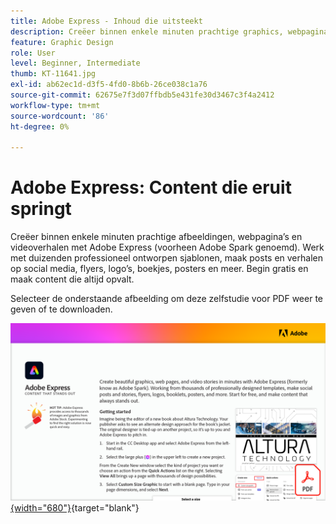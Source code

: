 ```yaml
---
title: Adobe Express - Inhoud die uitsteekt
description: Creëer binnen enkele minuten prachtige graphics, webpagina’s en videoverhalen met Adobe Express
feature: Graphic Design
role: User
level: Beginner, Intermediate
thumb: KT-11641.jpg
exl-id: ab62ec1d-d3f5-4fd0-8b6b-26ce038c1a76
source-git-commit: 62675e7f3d07ffbdb5e431fe30d3467c3f4a2412
workflow-type: tm+mt
source-wordcount: '86'
ht-degree: 0%

---
```


# Adobe Express: Content die eruit springt

Creëer binnen enkele minuten prachtige afbeeldingen, webpagina’s en videoverhalen met Adobe Express (voorheen Adobe Spark genoemd). Werk met duizenden professioneel ontworpen sjablonen, maak posts en verhalen op social media, flyers, logo’s, boekjes, posters en meer. Begin gratis en maak content die altijd opvalt.

Selecteer de onderstaande afbeelding om deze zelfstudie voor PDF weer te geven of te downloaden.

[![ Eerste paginabeeld van leerprogramma ](assets/Adobe-Express-content-that-stands-out.png){width="680"}](assets/Adobe-Express-content-that-stands-out.pdf){target="blank"}
